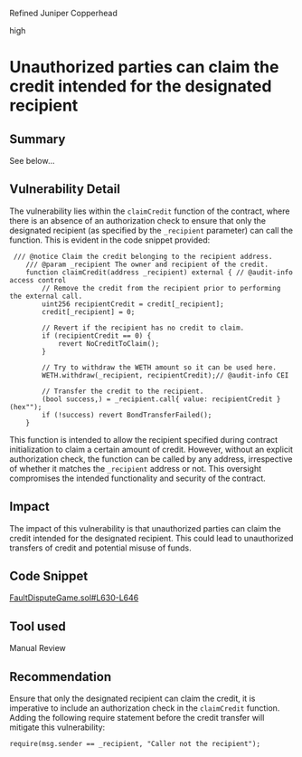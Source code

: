 Refined Juniper Copperhead

high

# Unauthorized parties can claim the credit intended for the designated recipient

## Summary
See below...
## Vulnerability Detail
The vulnerability lies within the `claimCredit` function of the contract, where there is an absence of an authorization check to ensure that only the designated recipient (as specified by the `_recipient` parameter) can call the function. This is evident in the code snippet provided:
```solidity
 /// @notice Claim the credit belonging to the recipient address.
    /// @param _recipient The owner and recipient of the credit.
    function claimCredit(address _recipient) external { // @audit-info access control
        // Remove the credit from the recipient prior to performing the external call.
        uint256 recipientCredit = credit[_recipient];
        credit[_recipient] = 0;

        // Revert if the recipient has no credit to claim.
        if (recipientCredit == 0) {
            revert NoCreditToClaim();
        }

        // Try to withdraw the WETH amount so it can be used here.
        WETH.withdraw(_recipient, recipientCredit);// @audit-info CEI

        // Transfer the credit to the recipient.
        (bool success,) = _recipient.call{ value: recipientCredit }(hex"");
        if (!success) revert BondTransferFailed();
    }
```
This function is intended to allow the recipient specified during contract initialization to claim a certain amount of credit. However, without an explicit authorization check, the function can be called by any address, irrespective of whether it matches the `_recipient` address or not. This oversight compromises the intended functionality and security of the contract.
## Impact
The impact of this vulnerability is that unauthorized parties can claim the credit intended for the designated recipient. This could lead to unauthorized transfers of credit and potential misuse of funds.

## Code Snippet
[FaultDisputeGame.sol#L630-L646](https://github.com/sherlock-audit/2024-02-optimism-2024/blob/main/optimism/packages/contracts-bedrock/src/dispute/FaultDisputeGame.sol#L630-L646)
## Tool used

Manual Review

## Recommendation
Ensure that only the designated recipient can claim the credit, it is imperative to include an authorization check in the `claimCredit` function. Adding the following require statement before the credit transfer will mitigate this vulnerability:
```solidity
require(msg.sender == _recipient, "Caller not the recipient");
```